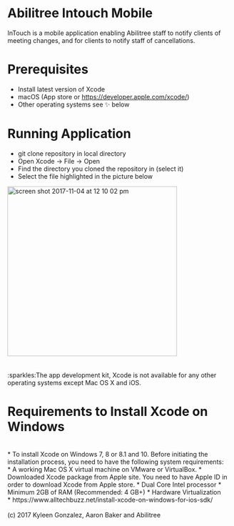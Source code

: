 # Abilitree Intouch Mobile

InTouch is a mobile application enabling Abilitree staff to notify clients of meeting changes, and
for clients to notify staff of cancellations. 

# Prerequisites
  * Install latest version of Xcode
  * macOS (App store or https://developer.apple.com/xcode/)
  * Other operating systems see :sparkles: below
  
  
 # Running Application
  * git clone repository in local directory
  * Open Xcode -> File -> Open
  * Find the directory you cloned the repository in (select it)
  * Select the file highlighted in the picture below
  <img width="380" alt="screen shot 2017-11-04 at 12 10 02 pm" src="https://user-images.githubusercontent.com/22621127/32408659-362ebf78-c159-11e7-8beb-c03ff35eb507.png">
<br />
<br />
<br />
:sparkles:The app development kit, Xcode is not available for any other operating systems except Mac OS X and iOS. 

# Requirements to Install Xcode on Windows 
<br />
* To install Xcode on Windows 7, 8 or 8.1 and 10. Before initiating the installation process, you need to have the following     system requirements:
<br />
* A working Mac OS X virtual machine on VMware or VirtualBox.
* Downloaded Xcode package from Apple site. You need to have Apple ID in order to download Xcode from Apple store.
* Dual Core Intel processor
* Minimum 2GB of RAM (Recommended: 4 GB+)
* Hardware Virtualization

<br />
* https://www.alltechbuzz.net/install-xcode-on-windows-for-ios-sdk/
<br />
<br />
(c) 2017 Kyleen Gonzalez, Aaron Baker and Abilitree
